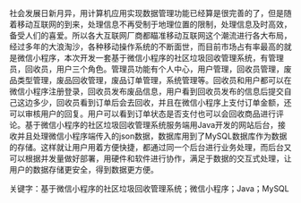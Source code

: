 
社会发展日新月异，用计算机应用实现数据管理功能已经算是很完善的了，但是随着移动互联网的到来，处理信息不再受制于地理位置的限制，处理信息及时高效，备受人们的喜爱。所以各大互联网厂商都瞄准移动互联网这个潮流进行各大布局，经过多年的大浪淘沙，各种移动操作系统的不断面世，而目前市场占有率最高的就是微信小程序，本次开发一套基于微信小程序的社区垃圾回收管理系统，有管理员，回收员，用户三个角色。管理员功能有个人中心，用户管理，回收员管理，废品类型管理，废品回收管理，废品订单管理，系统管理等。回收员和用户都可以在微信小程序注册登录，回收员发布废品信息，用户看到回收员发布的信息后提交自己这边多少，回收员看到订单后会去回收，并且在微信小程序上支付订单金额，还可以审核用户的回复。用户可以看到订单状态是否支付也可以会回收商品进行评论。基于微信小程序的社区垃圾回收管理系统服务端用Java开发的网站后台，接收并且处理微信小程序端传入的json数据，数据库用到了MySQL数据库作为数据的存储。这样就让用户用着方便快捷，都通过同一个后台进行业务处理，而后台又可以根据并发量做好部署，用硬件和软件进行协作，满足于数据的交互式处理，让用户的数据存储更安全，得到数据更方便。

关键字：基于微信小程序的社区垃圾回收管理系统；微信小程序；Java；MySQL

